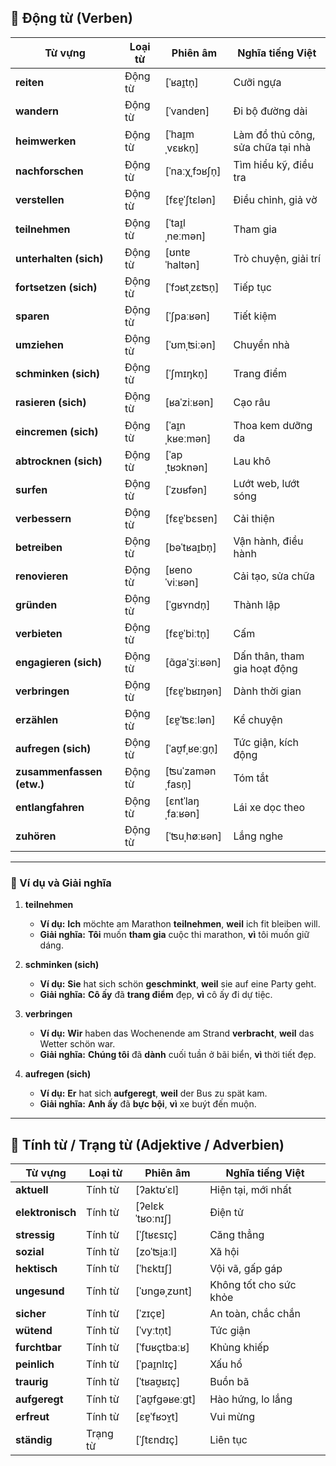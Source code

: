 ## **🔹 Động từ (Verben)**

|**Từ vựng**|**Loại từ**|**Phiên âm**|**Nghĩa tiếng Việt**|
|---|---|---|---|
|**reiten**|Động từ|[ˈʁaɪ̯tn̩]|Cưỡi ngựa|
|**wandern**|Động từ|[ˈvandɐn]|Đi bộ đường dài|
|**heimwerken**|Động từ|[ˈhaɪ̯mˌvɛʁkn̩]|Làm đồ thủ công, sửa chữa tại nhà|
|**nachforschen**|Động từ|[ˈnaːχˌfɔʁʃn̩]|Tìm hiểu kỹ, điều tra|
|**verstellen**|Động từ|[fɛɐ̯ˈʃtɛlən]|Điều chỉnh, giả vờ|
|**teilnehmen**|Động từ|[ˈtaɪ̯lˌneːmən]|Tham gia|
|**unterhalten (sich)**|Động từ|[ʊntɐˈhaltən]|Trò chuyện, giải trí|
|**fortsetzen (sich)**|Động từ|[ˈfɔʁtˌzɛʦn̩]|Tiếp tục|
|**sparen**|Động từ|[ˈʃpaːʁən]|Tiết kiệm|
|**umziehen**|Động từ|[ˈʊmˌʦiːən]|Chuyển nhà|
|**schminken (sich)**|Động từ|[ˈʃmɪŋkn̩]|Trang điểm|
|**rasieren (sich)**|Động từ|[ʁaˈziːʁən]|Cạo râu|
|**eincremen (sich)**|Động từ|[ˈaɪ̯nˌkʁeːmən]|Thoa kem dưỡng da|
|**abtrocknen (sich)**|Động từ|[ˈapˌtʁɔknən]|Lau khô|
|**surfen**|Động từ|[ˈzʊʁfən]|Lướt web, lướt sóng|
|**verbessern**|Động từ|[fɛɐ̯ˈbɛsɐn]|Cải thiện|
|**betreiben**|Động từ|[bəˈtʁaɪ̯bn̩]|Vận hành, điều hành|
|**renovieren**|Động từ|[ʁenoˈviːʁən]|Cải tạo, sửa chữa|
|**gründen**|Động từ|[ˈɡʁʏndn̩]|Thành lập|
|**verbieten**|Động từ|[fɛɐ̯ˈbiːtn̩]|Cấm|
|**engagieren (sich)**|Động từ|[ɑ̃ɡaˈʒiːʁən]|Dấn thân, tham gia hoạt động|
|**verbringen**|Động từ|[fɛɐ̯ˈbʁɪŋən]|Dành thời gian|
|**erzählen**|Động từ|[ɛɐ̯ˈʦɛːlən]|Kể chuyện|
|**aufregen (sich)**|Động từ|[ˈaʊ̯fˌʁeːɡn̩]|Tức giận, kích động|
|**zusammenfassen (etw.)**|Động từ|[ʦuˈzamənˌfasn̩]|Tóm tắt|
|**entlangfahren**|Động từ|[ɛntˈlaŋˌfaːʁən]|Lái xe dọc theo|
|**zuhören**|Động từ|[ˈʦuˌhøːʁən]|Lắng nghe|

---

### **📌 Ví dụ và Giải nghĩa**

1. **teilnehmen**
    
    - **Ví dụ:** **Ich** möchte am Marathon **teilnehmen**, **weil** ich fit bleiben will.
    - **Giải nghĩa:** **Tôi** muốn **tham gia** cuộc thi marathon, **vì** tôi muốn giữ dáng.
2. **schminken (sich)**
    
    - **Ví dụ:** **Sie** hat sich schön **geschminkt**, **weil** sie auf eine Party geht.
    - **Giải nghĩa:** **Cô ấy** đã **trang điểm** đẹp, **vì** cô ấy đi dự tiệc.
3. **verbringen**
    
    - **Ví dụ:** **Wir** haben das Wochenende am Strand **verbracht**, **weil** das Wetter schön war.
    - **Giải nghĩa:** **Chúng tôi** đã **dành** cuối tuần ở bãi biển, **vì** thời tiết đẹp.
4. **aufregen (sich)**
    
    - **Ví dụ:** **Er** hat sich **aufgeregt**, **weil** der Bus zu spät kam.
    - **Giải nghĩa:** **Anh ấy** đã **bực bội**, **vì** xe buýt đến muộn.

---

## **🔹 Tính từ / Trạng từ (Adjektive / Adverbien)**

|**Từ vựng**|**Loại từ**|**Phiên âm**|**Nghĩa tiếng Việt**|
|---|---|---|---|
|**aktuell**|Tính từ|[ʔaktʊˈɛl]|Hiện tại, mới nhất|
|**elektronisch**|Tính từ|[ʔelɛkˈtʁoːnɪʃ]|Điện tử|
|**stressig**|Tính từ|[ˈʃtʁɛsɪç]|Căng thẳng|
|**sozial**|Tính từ|[zoˈʦi̯aːl]|Xã hội|
|**hektisch**|Tính từ|[ˈhɛktɪʃ]|Vội vã, gấp gáp|
|**ungesund**|Tính từ|[ˈʊnɡəˌzʊnt]|Không tốt cho sức khỏe|
|**sicher**|Tính từ|[ˈzɪçɐ]|An toàn, chắc chắn|
|**wütend**|Tính từ|[ˈvyːtn̩t]|Tức giận|
|**furchtbar**|Tính từ|[ˈfʊʁçtbaːʁ]|Khủng khiếp|
|**peinlich**|Tính từ|[ˈpaɪ̯nlɪç]|Xấu hổ|
|**traurig**|Tính từ|[ˈtʁaʊ̯ʁɪç]|Buồn bã|
|**aufgeregt**|Tính từ|[ˈaʊ̯fɡəʁeːɡt]|Hào hứng, lo lắng|
|**erfreut**|Tính từ|[ɛɐ̯ˈfʁɔʏ̯t]|Vui mừng|
|**ständig**|Trạng từ|[ˈʃtɛndɪç]|Liên tục|
